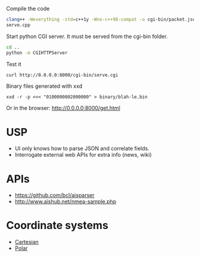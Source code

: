 Compile the code
```bash
clang++ -Weverything -std=c++1y -Wno-c++98-compat -o cgi-bin/packet.json
serve.cpp
```

Start python CGI server. It must be served from the cgi-bin folder.
```bash
cd ..
python -m CGIHTTPServer
```

Test it
```bash
curl http://0.0.0.0:8000/cgi-bin/serve.cgi
```

Binary files generated with xxd
```
xxd -r -p <<< "0100000002000000" > binary/blah-le.bin
```

Or in the browser: http://0.0.0.0:8000/get.html

# USP
- UI only knows how to parse JSON and correlate fields.
- Interrogate external web APIs for extra info (news, wiki)

# APIs
- https://github.com/bcl/aisparser
- http://www.aishub.net/nmea-sample.php

# Coordinate systems
- [Cartesian](ajax.html)
- [Polar](polar.html)
